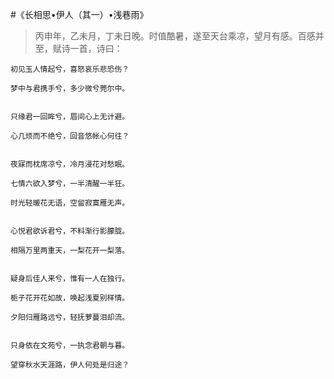 #《长相思•伊人（其一）•浅巷雨》


>丙申年，乙未月，丁未日晚。时值酷暑，遂至天台乘凉，望月有感。百感并至，赋诗一首，诗曰：

```
初见玉人情起兮，喜怒哀乐悲恐伤？

梦中与君携手兮，多少微兮莞尔中。


只缘君一回眸兮，眉间心上无计避。

心几烦而不绝兮，回音悠帐心何往？


夜寐而枕席凉兮，冷月浸花对愁眠。

七情六欲入梦兮，一半清醒一半狂。

时光轻暖花无语，空留寂寞雁无声。


心悦君欲诉君兮，不料渐行影朦胧。

相隔万里两重天，一梨花开一梨落。


疑身后佳人来兮，惟有一人在独行。

栀子花开花如故，唤起浅夏别样情。

夕阳归雁路远兮，轻抚萝蔓泪却流。


只身依在文苑兮，一执念君朝与暮。

望穿秋水天涯路，伊人何处是归途？